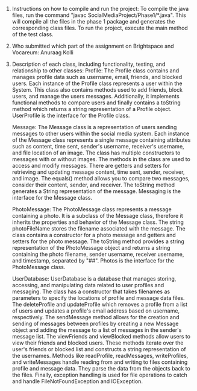 1. Instructions on how to compile and run the project:
    To compile the java files, run the command "javac SocialMediaProject/Phase1/*.java". This will compile all the files
    in the phase 1 package and generates the corresponding class files. To run the project, execute the main method of
    the test class.
2. Who submitted which part of the assignment on Brightspace and Vocareum:
     Anuraag Kolli
3. Description of each class, including functionality, testing, and relationship to other classes:
    Profile:
         The Profile class contains and manages profile data such as username, email, friends, and blocked users. Each
         instance of the Profile class represents a user within the System. This class also contains methods used to add
         friends, block users, and manage the users messages. Additionally, it implements functional methods to compare 
         users and finally contains a toString method which returns a string representation of a Profile object. 
         UserProfile is the interface for the Profile class.
    
    Message:
        The Message class is a representation of users sending messages to other users within the social media system. 
        Each instance of the Message class represents a single message containing attributes such as content, time sent,
        sender's username, receiver's username, and file location of an image. The class has multiple constructors to
        messages with or without images. The methods in the class are used to access and modify messages. There are
        getters and setters for retrieving and updating message content, time sent, sender, receiver, and image. The
        equals() method allows you to compare two messages, consider their content, sender, and receiver. The toString
        method generates a String representation of the message. Messaging is the interface for the Message class.

    PhotoMessage:
        The PhotoMessage class represents a message containing a photo. It is a subclass of the Message class, therefore
        it inherits the properties and behavior of the Message class. The string photoFileName stores the filename
        associated with the message. The class contains a constructor for a photo message and getters and setters for
        the photo message. The toString method provides a string representation of the PhotoMessage object and returns
        a string containing the photo filename, sender username, receiver username, and timestamp, separated by "##".
        Photos is the interface for the PhotoMessage class.

    UserDatabase:
        UserDatabase is a database that manages storing, accessing, and manipulating data related to user profiles and
        messaging. The class has a constructor that takes filenames as parameters to specify the locations of profile
        and message data files. The deleteProfile and updateProfile which removes a profile from a list of users and 
        updates a profile's email address based on username, respectively. The sendMessage method allows for the
        creation and sending of messages between profiles by creating a new Message object and adding the message to a
        list of messages in the sender's message list. The viewFriends and viewBlocked methods allow users to view their
        friends and blocked users. These methods iterate over the user's friends or blocked list and constructs a string
        representation of the usernames. Methods like readProfile, readMessages, writeProfiles, and writeMessages handle
        reading from and writing to files containing profile and message data. They parse the data from the objects back
        to the files. Finally, exception handling is used for file operations to catch and handle FileNotFoundException
        and IOException. 
        